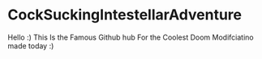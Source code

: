 # CockSuckingIntestellarAdventure
Hello :) This Is the Famous Github hub For the Coolest Doom Modifciatino made today :)
